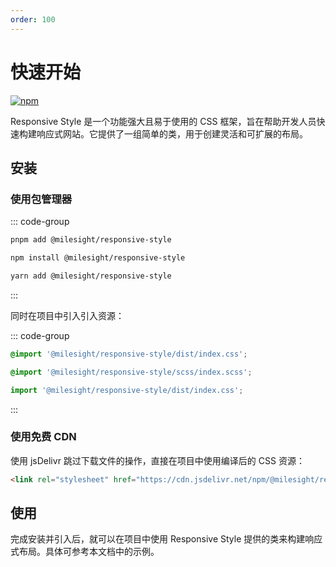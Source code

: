 ```yaml
---
order: 100
---
```


# 快速开始

[![npm](https://img.shields.io/npm/v/@milesight/responsive-style)](https://www.npmjs.com/package/@milesight/responsive-style)

Responsive Style 是一个功能强大且易于使用的 CSS 框架，旨在帮助开发人员快速构建响应式网站。它提供了一组简单的类，用于创建灵活和可扩展的布局。

## 安装

### 使用包管理器

::: code-group

```bash [pnpm]
pnpm add @milesight/responsive-style
```

```bash [npm]
npm install @milesight/responsive-style
```

```bash [yarn]
yarn add @milesight/responsive-style
```

:::

同时在项目中引入引入资源：

::: code-group

```css [style.css]
@import '@milesight/responsive-style/dist/index.css';
```

```scss [style.scss]
@import '@milesight/responsive-style/scss/index.scss';
```

```ts [index.ts]
import '@milesight/responsive-style/dist/index.css';
```

:::

### 使用免费 CDN

使用 jsDelivr 跳过下载文件的操作，直接在项目中使用编译后的 CSS 资源：

```html
<link rel="stylesheet" href="https://cdn.jsdelivr.net/npm/@milesight/responsive-style/dist/index.min.css">
```

## 使用

完成安装并引入后，就可以在项目中使用 Responsive Style 提供的类来构建响应式布局。具体可参考本文档中的示例。
